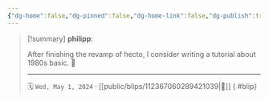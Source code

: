 ```yaml
---
{"dg-home":false,"dg-pinned":false,"dg-home-link":false,"dg-publish":true,"tags":["dgblip"],"disabled rules":["yaml-title","yaml-title-alias","file-name-heading"],"title":"philipp on mastodon @ 2024-05-01","created-date":"2024-05-01T17:41:10","id":112367060289421040,"updated-date":"2025-05-02T08:50:44","dg-path":"blips/112367060289421039.md","permalink":"/blips/112367060289421039/","dgPassFrontmatter":true}
---
```


> [!summary] **philipp**:
>
> After finishing the revamp of hecto, I consider writing a tutorial about 1980s basic. 🫏
> - - -
>
> 🗓️ `Wed, May 1, 2024` · [[public/blips/112367060289421039\|🔗]]
{ #blip}

